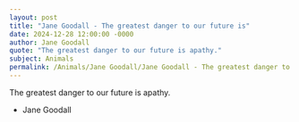 ```yaml
---
layout: post
title: "Jane Goodall - The greatest danger to our future is"
date: 2024-12-28 12:00:00 -0000
author: Jane Goodall
quote: "The greatest danger to our future is apathy."
subject: Animals
permalink: /Animals/Jane Goodall/Jane Goodall - The greatest danger to our future is
---
```


The greatest danger to our future is apathy.

- Jane Goodall
